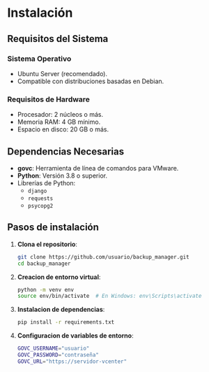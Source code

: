 # Instalación

## Requisitos del Sistema
### Sistema Operativo
- Ubuntu Server (recomendado).
- Compatible con distribuciones basadas en Debian.

### Requisitos de Hardware
- Procesador: 2 núcleos o más.
- Memoria RAM: 4 GB mínimo.
- Espacio en disco: 20 GB o más.

## Dependencias Necesarias
- **govc**: Herramienta de línea de comandos para VMware.
- **Python**: Versión 3.8 o superior.
- Librerías de Python:
  - `django`
  - `requests`
  - `psycopg2`

## Pasos de instalación
1. **Clona el repositorio**:
   ```bash
   git clone https://github.com/usuario/backup_manager.git
   cd backup_manager
   ```

2. **Creacion de entorno virtual**:
    ```bash
    python -m venv env
    source env/bin/activate  # En Windows: env\Scripts\activate
    ```
   
3. **Instalacion de dependencias**:
     ```bash
     pip install -r requirements.txt
     ```

4. **Configuracion de variables de entorno**:
     ```bash
     GOVC_USERNAME="usuario"
     GOVC_PASSWORD="contraseña"
     GOVC_URL="https://servidor-vcenter" 
     ```
